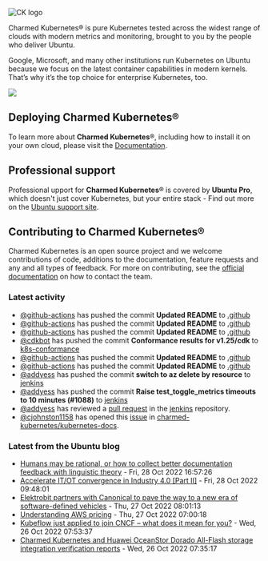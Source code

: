 ![CK logo](https://assets.ubuntu.com/v1/451d4cf4-Charmed+Kubernetes_RGB_onWhite_2022.svg)

Charmed Kubernetes® is pure Kubernetes tested across the widest range of clouds with modern metrics and monitoring, brought to you by the people who deliver Ubuntu.

Google, Microsoft, and many other institutions run Kubernetes on Ubuntu because we focus on the latest container capabilities in modern kernels. That’s why it’s the top choice for enterprise Kubernetes, too.

![](https://assets.ubuntu.com/v1/843c77b6-juju-at-a-glace.svg)

## Deploying Charmed Kubernetes®

To learn more about **Charmed Kubernetes**®, including how to install it on your own cloud, please visit the [Documentation][docs].

## Professional support

Professional upport for **Charmed Kubernetes**® is covered by **Ubuntu Pro**, which doesn't just cover Kubernetes, but your entire stack - Find out more on the [Ubuntu support site](https://ubuntu.com/support).

## Contributing to Charmed Kubernetes®

Charmed Kubernetes is an open source project and we welcome contributions of code, additions to the documentation, feature requests and any and all types of feedback. For more on contributing, see the [official documentation][get-in-touch] on how to contact the team.

<!-- LINKS -->
[docs]: https://ubuntu.com/kubernetes/docs
[get-in-touch]: https://ubuntu.com/kubernetes/docs/get-in-touch

### Latest activity

<!-- activity starts -->
 - [@github-actions](https://github.com/github-actions[bot]) has pushed the commit **Updated README** to [.github](https://github.com/charmed-kubernetes/.github)
 - [@github-actions](https://github.com/github-actions[bot]) has pushed the commit **Updated README** to [.github](https://github.com/charmed-kubernetes/.github)
 - [@github-actions](https://github.com/github-actions[bot]) has pushed the commit **Updated README** to [.github](https://github.com/charmed-kubernetes/.github)
 - [@cdkbot](https://github.com/cdkbot) has pushed the commit **Conformance results for v1.25/cdk** to [k8s-conformance](https://github.com/charmed-kubernetes/k8s-conformance)
 - [@github-actions](https://github.com/github-actions[bot]) has pushed the commit **Updated README** to [.github](https://github.com/charmed-kubernetes/.github)
 - [@github-actions](https://github.com/github-actions[bot]) has pushed the commit **Updated README** to [.github](https://github.com/charmed-kubernetes/.github)
 - [@addyess](https://github.com/addyess) has pushed the commit **switch to az delete by resource** to [jenkins](https://github.com/charmed-kubernetes/jenkins)
 - [@addyess](https://github.com/addyess) has pushed the commit **Raise test_toggle_metrics timeouts to 10 minutes (#1088)** to [jenkins](https://github.com/charmed-kubernetes/jenkins)
 - [@addyess](https://github.com/addyess) has reviewed a [pull request](https://github.com/charmed-kubernetes/jenkins/pull/1087) in the [jenkins](https://github.com/charmed-kubernetes/jenkins) repository.
 - [@cjohnston1158](https://github.com/cjohnston1158) has opened this [issue](https://github.com/charmed-kubernetes/kubernetes-docs/issues/730) in [charmed-kubernetes/kubernetes-docs](https://api.github.com/repos/charmed-kubernetes/kubernetes-docs).
<!-- activity ends -->

<!-- roadmap starts -->

<!-- roadmap ends -->

### Latest from the Ubuntu blog

<!-- blog starts -->
* [Humans may be rational, or how to collect better documentation feedback with linguistic theory](https://ubuntu.com//blog/humans-may-be-rational-or-how-to-collect-better-documentation-feedback-with-linguistic-theory) - Fri, 28 Oct 2022 16:57:26 
* [Accelerate IT/OT convergence in Industry 4.0 [Part II]](https://ubuntu.com//blog/industry-4-part-ii) - Fri, 28 Oct 2022 09:48:01 
* [Elektrobit partners with Canonical to pave the way to a new era of software-defined vehicles](https://ubuntu.com//blog/elektrobit-partners-with-canonical) - Thu, 27 Oct 2022 08:01:13 
* [Understanding AWS pricing](https://ubuntu.com//blog/aws-pricing) - Thu, 27 Oct 2022 07:00:18 
* [Kubeflow just applied to join CNCF &#8211; what does it mean for you?](https://ubuntu.com//blog/kubeflow-applied-join-cncf) - Wed, 26 Oct 2022 07:53:37 
* [Charmed Kubernetes and Huawei OceanStor Dorado All-Flash storage integration verification reports](https://ubuntu.com//blog/charmed-kubernetes-and-huawei-oceanstor-dorado-all-flash-storage-integration-verification-reports) - Wed, 26 Oct 2022 07:35:17 
<!-- blog ends -->
